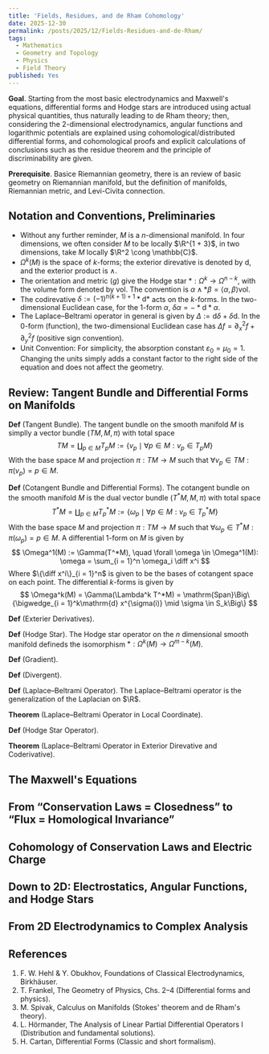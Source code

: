 ```yaml
---
title: 'Fields, Residues, and de Rham Cohomology'
date: 2025-12-30
permalink: /posts/2025/12/Fields-Residues-and-de-Rham/
tags:
  - Mathematics
  - Geometry and Topology
  - Physics
  - Field Theory
published: Yes
---
```

**Goal**. Starting from the most basic electrodynamics and Maxwell's equations, differential forms and Hodge stars are introduced using actual physical quantities, thus naturally leading to de Rham theory; then, considering the 2-dimensional electrodynamics, angular functions and logarithmic potentials are explained using cohomological/distributed differential forms, and cohomological proofs and explicit calculations of conclusions such as the residue theorem and the principle of discriminability are given.

**Prerequisite**. Basice Riemannian geometry, there is an review of basic geometry on Riemannian manifold, but the definition of manifolds, Riemannian metric, and Levi-Civita connection.

Notation and Conventions, Preliminaries
---

- Without any further reminder, $M$ is a $n$-dimensional manifold. In four dimensions, we often consider $M$ to be locally $\R^{1 + 3}$, in two dimensions, take $M$ locally $\R^2 \cong \mathbb{C}$.
- $\Omega^k(M)$ is the space of $k$-forms; the exterior direvative is denoted by $\mathrm d$, and the exterior product is $\wedge$.
- The orientation and metric $(g)$ give the Hodge star $*:\Omega^k\to\Omega^{n-k}$, with the volume form denoted by $\mathrm{vol}$. The convention is $\alpha\wedge*\beta=\langle\alpha,\beta\rangle \mathrm{vol}$.
- The codirevative $\delta:=(-1)^{n(k+1)+1}*\mathrm d*$ acts on the $k$-forms. In the two-dimensional Euclidean case, for the 1-form $\alpha$, $\delta\alpha=-*\mathrm d*\alpha$.
- The Laplace–Beltrami operator in general is given by $\Delta:=\mathrm d\delta+\delta\mathrm d$. In the 0-form (function), the two-dimensional Euclidean case has $\Delta f=\partial_x^2f+\partial_y^2f$ (positive sign convention).
- Unit Convention: For simplicity, the absorption constant $\varepsilon_0=\mu_0=1$. Changing the units simply adds a constant factor to the right side of the equation and does not affect the geometry.

Review: Tangent Bundle and Differential Forms on Manifolds
---

**Def** (Tangent Bundle). The tangent bundle on the smooth manifold $M$ is simplly a vector bundle $(TM, M, \pi)$ with total space
$$
TM = \coprod_{p \in M} T_pM := \big\{ v_p \mid \forall p \in M: v_p \in T_pM \big\}
$$
With the base space $M$ and projection $\pi: TM \to M$ such that $\forall v_p \in TM: \pi(v_p) = p \in M$.

**Def** (Cotangent Bundle and Differential Forms). The cotangent bundle on the smooth manifold $M$ is the dual vector bundle $(T^*M, M, \pi)$ with total space
$$
T^*M = \coprod_{p \in M} T_p^*M := \big\{ \omega_p \mid \forall p \in M: v_p \in T_p^*M \big\}
$$
With the base space $M$ and projection $\pi: TM \to M$ such that $\forall \omega_p \in T^*M: \pi(\omega_p) = p \in M$. A differential 1-form on $M$ is given by 
$$
\Omega^1(M) := \Gamma(T^*M), \quad \forall \omega \in \Omega^1(M): \omega = \sum_{i = 1}^n \omega_i \diff x^i
$$
Where $\{\diff x^i\}_{i = 1}^n$ is given to be the bases of cotangent space on each point. The differential $k$-forms is given by 
$$
\Omega^k(M) = \Gamma(\Lambda^k T^*M) = \mathrm{Span}\Big\{\bigwedge_{i = 1}^k\mathrm{d} x^{\sigma(i)} \mid \sigma \in S_k\Big\}
$$

**Def** (Exterier Derivatives).

**Def** (Hodge Star). The Hodge star operator on the $n$ dimensional smooth manifold defineds the isomorphism $*: \Omega^{k}(M) \to \Omega^{m - k}(M)$.

**Def** (Gradient).

**Def** (Divergent).

**Def** (Laplace–Beltrami Operator). The Laplace–Beltrami operator is the generalization of the Laplacian on $\R$.

**Theorem** (Laplace–Beltrami Operator in Local Coordinate).

**Def** (Hodge Star Operator).

**Theorem** (Laplace–Beltrami Operator in Exterior Direvative and Coderivative).

The Maxwell's Equations
---

From “Conservation Laws = Closedness” to “Flux = Homological Invariance”
---

Cohomology of Conservation Laws and Electric Charge
---

Down to 2D: Electrostatics, Angular Functions, and Hodge Stars
---

From 2D Electrodynamics to Complex Analysis
---

References
---

1. F. W. Hehl & Y. Obukhov, Foundations of Classical Electrodynamics, Birkhäuser.
2. T. Frankel, The Geometry of Physics, Chs. 2–4 (Differential forms and physics).
3. M. Spivak, Calculus on Manifolds (Stokes' theorem and de Rham's theory).
4. L. Hörmander, The Analysis of Linear Partial Differential Operators I (Distribution and fundamental solutions).
5. H. Cartan, Differential Forms (Classic and short formalism).
